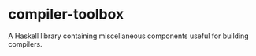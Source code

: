 compiler-toolbox
================

A Haskell library containing miscellaneous components useful for building compilers.
